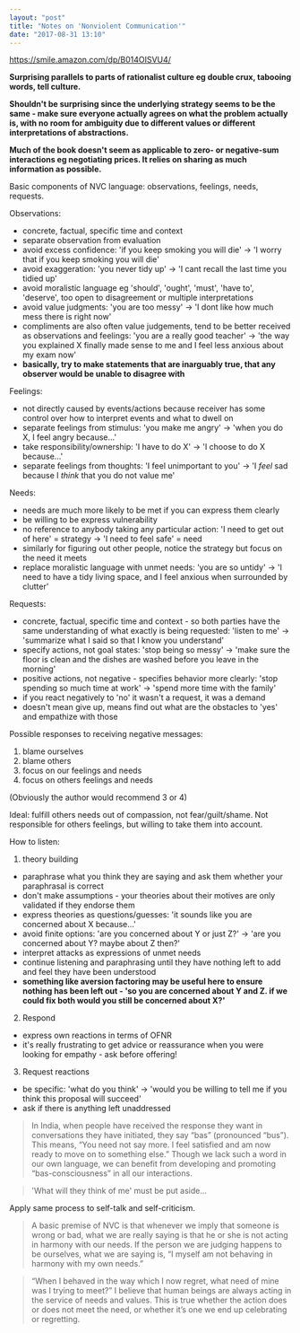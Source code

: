 ```yaml
---
layout: "post"
title: "Notes on 'Nonviolent Communication'"
date: "2017-08-31 13:10"
---
```


<https://smile.amazon.com/dp/B014OISVU4/>

__Surprising parallels to parts of rationalist culture eg double crux, tabooing words, tell culture.__

__Shouldn't be surprising since the underlying strategy seems to be the same - make sure everyone actually agrees on what the problem actually is, with no room for ambiguity due to different values or different interpretations of abstractions.__

__Much of the book doesn't seem as applicable to zero- or negative-sum interactions eg negotiating prices. It relies on sharing as much information as possible.__

Basic components of NVC language: observations, feelings, needs, requests.

Observations:

* concrete, factual, specific time and context
* separate observation from evaluation
* avoid excess confidence: 'if you keep smoking you will die' -> 'I worry that if you keep smoking you will die'
* avoid exaggeration: 'you never tidy up' -> 'I cant recall the last time you tidied up'
* avoid moralistic language eg 'should', 'ought', 'must', 'have to', 'deserve', too open to disagreement or multiple interpretations
* avoid value judgments: 'you are too messy' -> 'I dont like how much mess there is right now'
* compliments are also often value judgements, tend to be better received as observations and feelings: 'you are a really good teacher' -> 'the way you explained X finally made sense to me and I feel less anxious about my exam now'
* __basically, try to make statements that are inarguably true, that any observer would be unable to disagree with__

Feelings:

* not directly caused by events/actions because receiver has some control over how to interpret events and what to dwell on
* separate feelings from stimulus: 'you make me angry' -> 'when you do X, I feel angry because...'
* take responsibility/ownership: 'I have to do X' -> 'I choose to do X because...'
* separate feelings from thoughts: 'I feel unimportant to you' -> 'I *feel* sad because I *think* that you do not value me'

Needs:

* needs are much more likely to be met if you can express them clearly
* be willing to be express vulnerability
* no reference to anybody taking any particular action: 'I need to get out of here' = strategy -> 'I need to feel safe' = need
* similarly for figuring out other people, notice the strategy but focus on the need it meets
* replace moralistic language with unmet needs: 'you are so untidy' -> 'I need to have a tidy living space, and I feel anxious when surrounded by clutter'

Requests:

* concrete, factual, specific time and context - so both parties have the same understanding of what exactly is being requested: 'listen to me' -> 'summarize what I said so that I know you understand'
* specify actions, not goal states: 'stop being so messy' -> 'make sure the floor is clean and the dishes are washed before you leave in the morning'
* positive actions, not negative - specifies behavior more clearly: 'stop spending so much time at work' -> 'spend more time with the family'
* if you react negatively to 'no' it wasn't a request, it was a demand
* doesn't mean give up, means find out what are the obstacles to 'yes' and empathize with those

Possible responses to receiving negative messages:

1. blame ourselves
2. blame others
3. focus on our feelings and needs
4. focus on others feelings and needs

(Obviously the author would recommend 3 or 4)

Ideal: fulfill others needs out of compassion, not fear/guilt/shame. Not responsible for others feelings, but willing to take them into account.

How to listen:

1. theory building
  * paraphrase what you think they are saying and ask them whether your paraphrasal is correct
  * don't make assumptions - your theories about their motives are only validated if they endorse them
  * express theories as questions/guesses: 'it sounds like you are concerned about X because...'
  * avoid finite options: 'are you concerned about Y or just Z?' -> 'are you concerned about Y? maybe about Z then?'
  * interpret attacks as expressions of unmet needs
  * continue listening and paraphrasing until they have nothing left to add and feel they have been understood
  * __something like aversion factoring may be useful here to ensure nothing has been left out - 'so you are concerned about Y and Z. if we could fix both would you still be concerned about X?'__
2. Respond
  * express own reactions in terms of OFNR
  * it's really frustrating to get advice or reassurance when you were looking for empathy - ask before offering!
3. Request reactions
  * be specific: 'what do you think' -> 'would you be willing to tell me if you think this proposal will succeed'
  * ask if there is anything left unaddressed

> In India, when people have received the response they want in conversations they have initiated, they say “bas” (pronounced “bus”). This means, “You need not say more. I feel satisfied and am now ready to move on to something else.” Though we lack such a word in our own language, we can benefit from developing and promoting “bas-consciousness” in all our interactions.

> 'What will they think of me' must be put aside...

Apply same process to self-talk and self-criticism.

> A basic premise of NVC is that whenever we imply that someone is wrong or bad, what we are really saying is that he or she is not acting in harmony with our needs. If the person we are judging happens to be ourselves, what we are saying is, “I myself am not behaving in harmony with my own needs.”

> “When I behaved in the way which I now regret, what need of mine was I trying to meet?” I believe that human beings are always acting in the service of needs and values. This is true whether the action does or does not meet the need, or whether it’s one we end up celebrating or regretting.

